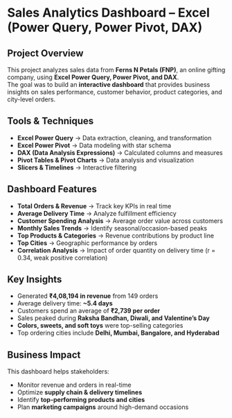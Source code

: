 # Sales Analytics Dashboard – Excel (Power Query, Power Pivot, DAX)

## Project Overview
This project analyzes sales data from **Ferns N Petals (FNP)**, an online gifting company, using **Excel Power Query, Power Pivot, and DAX**.  
The goal was to build an **interactive dashboard** that provides business insights on sales performance, customer behavior, product categories, and city-level orders.  

## Tools & Techniques
- **Excel Power Query** → Data extraction, cleaning, and transformation  
- **Excel Power Pivot** → Data modeling with star schema  
- **DAX (Data Analysis Expressions)** → Calculated columns and measures  
- **Pivot Tables & Pivot Charts** → Data analysis and visualization  
- **Slicers & Timelines** → Interactive filtering  

## Dashboard Features
- **Total Orders & Revenue** → Track key KPIs in real time  
- **Average Delivery Time** → Analyze fulfillment efficiency  
- **Customer Spending Analysis** → Average order value across customers  
- **Monthly Sales Trends** → Identify seasonal/occasion-based peaks  
- **Top Products & Categories** → Revenue contributions by product line  
- **Top Cities** → Geographic performance by orders  
- **Correlation Analysis** → Impact of order quantity on delivery time (r = 0.34, weak positive correlation)  

## Key Insights
- Generated **₹4,08,194 in revenue** from 149 orders  
- Average delivery time: **~5.4 days**  
- Customers spend an average of **₹2,739 per order**  
- Sales peaked during **Raksha Bandhan, Diwali, and Valentine’s Day**  
- **Colors, sweets, and soft toys** were top-selling categories  
- Top ordering cities include **Delhi, Mumbai, Bangalore, and Hyderabad**  


## Business Impact
This dashboard helps stakeholders:
- Monitor revenue and orders in real-time  
- Optimize **supply chain & delivery timelines**  
- Identify **top-performing products and cities**  
- Plan **marketing campaigns** around high-demand occasions  

